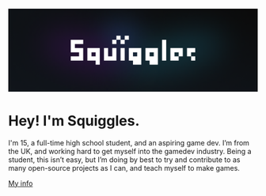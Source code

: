 ![Image](https://github.com/squigglesdev/squigglesdev/raw/main/SquigglesBanner.png)

# Hey! I'm Squiggles. 

I'm 15, a full-time high school student, and an aspiring game dev. I’m from the UK, and working hard to get myself into the gamedev industry. Being a student, this isn’t easy, but I’m doing by best to try and contribute to as many open-source projects as I can, and teach myself to make games.

[My info](https://linktr.ee/squigglesdev)
